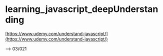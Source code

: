 # learning_javascript_deepUnderstanding

[https://www.udemy.com/understand-javascript/](https://www.udemy.com/understand-javascript/)

--> 03/021